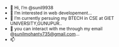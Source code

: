 - 👋 Hi, I’m @sunil9938
- 👀 I’m interested in web developement...
- 🌱 I’m currently persuing my BTECH in CSE at GIET UNIVERSITY,GUNUPUR..
- 💞️  you can interact with me through my email @sunilmohanty735@gmail.com...
- 📫 

<!---
sunil9938/sunil9938 is a ✨ special ✨ repository because its `README.md` (this file) appears on your GitHub profile.
You can click the Preview link to take a look at your changes.
--->
